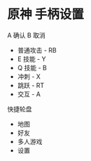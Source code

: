 # 原神 手柄设置

A 确认 B 取消

- 普通攻击 - RB
- E 技能 - Y
- Q 技能 - B
- 冲刺 - X
- 跳跃 - RT
- 交互 - A

快捷轮盘

- 地图
- 好友
- 多人游戏
- 设置
